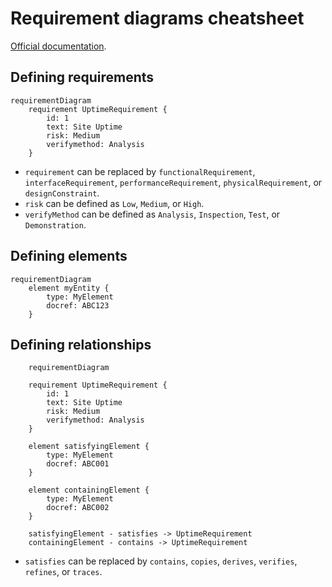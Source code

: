 # Requirement diagrams cheatsheet

[Official documentation](https://mermaid.js.org/syntax/requirementDiagram.html).

## Defining requirements

```mermaid
requirementDiagram
    requirement UptimeRequirement {
        id: 1
        text: Site Uptime
        risk: Medium
        verifymethod: Analysis
    }
```

- `requirement` can be replaced by `functionalRequirement`, `interfaceRequirement`, `performanceRequirement`, `physicalRequirement`, or `designConstraint`.
- `risk` can be defined as `Low`, `Medium`, or `High`.
- `verifyMethod` can be defined as `Analysis`, `Inspection`, `Test`, or `Demonstration`.

## Defining elements

```mermaid
requirementDiagram
    element myEntity {
        type: MyElement
        docref: ABC123
    }
```

## Defining relationships

```mermaid
    requirementDiagram

    requirement UptimeRequirement {
        id: 1
        text: Site Uptime
        risk: Medium
        verifymethod: Analysis
    }

    element satisfyingElement {
        type: MyElement
        docref: ABC001
    }

    element containingElement {
        type: MyElement
        docref: ABC002
    }

    satisfyingElement - satisfies -> UptimeRequirement
    containingElement - contains -> UptimeRequirement
```

- `satisfies` can be replaced by `contains`, `copies`, `derives`, `verifies`, `refines`, or `traces`.
